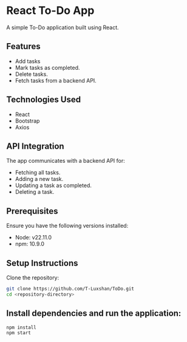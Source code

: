 # React To-Do App

A simple To-Do application built using React.

## Features
- Add tasks
- Mark tasks as completed.
- Delete tasks.
- Fetch tasks from a backend API.

## Technologies Used
- React
- Bootstrap
- Axios

## API Integration
The app communicates with a backend API for:

- Fetching all tasks.
- Adding a new task.
- Updating a task as completed.
- Deleting a task.

## Prerequisites
Ensure you have the following versions installed:

- Node: v22.11.0
- npm: 10.9.0

## Setup Instructions
Clone the repository:
   ```bash
   git clone https://github.com/T-Luxshan/ToDo.git
   cd <repository-directory>
```
## Install dependencies and run the application:
```bash
npm install
npm start
```


